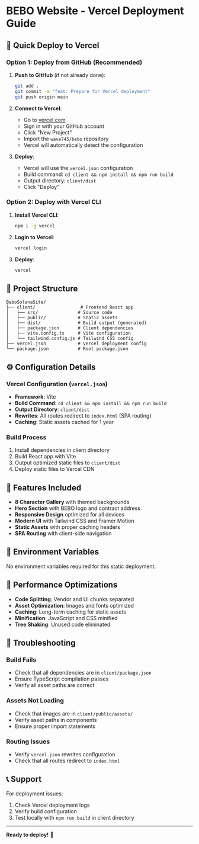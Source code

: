 # BEBO Website - Vercel Deployment Guide

## 🚀 Quick Deploy to Vercel

### Option 1: Deploy from GitHub (Recommended)

1. **Push to GitHub** (if not already done):
   ```bash
   git add .
   git commit -m "feat: Prepare for Vercel deployment"
   git push origin main
   ```

2. **Connect to Vercel**:
   - Go to [vercel.com](https://vercel.com)
   - Sign in with your GitHub account
   - Click "New Project"
   - Import the `wave745/bebo` repository
   - Vercel will automatically detect the configuration

3. **Deploy**:
   - Vercel will use the `vercel.json` configuration
   - Build command: `cd client && npm install && npm run build`
   - Output directory: `client/dist`
   - Click "Deploy"

### Option 2: Deploy with Vercel CLI

1. **Install Vercel CLI**:
   ```bash
   npm i -g vercel
   ```

2. **Login to Vercel**:
   ```bash
   vercel login
   ```

3. **Deploy**:
   ```bash
   vercel
   ```

## 📁 Project Structure

```
BeboSolanaSite/
├── client/                 # Frontend React app
│   ├── src/               # Source code
│   ├── public/            # Static assets
│   ├── dist/              # Build output (generated)
│   ├── package.json       # Client dependencies
│   ├── vite.config.ts     # Vite configuration
│   └── tailwind.config.js # Tailwind CSS config
├── vercel.json            # Vercel deployment config
└── package.json           # Root package.json
```

## ⚙️ Configuration Details

### Vercel Configuration (`vercel.json`)
- **Framework**: Vite
- **Build Command**: `cd client && npm install && npm run build`
- **Output Directory**: `client/dist`
- **Rewrites**: All routes redirect to `index.html` (SPA routing)
- **Caching**: Static assets cached for 1 year

### Build Process
1. Install dependencies in client directory
2. Build React app with Vite
3. Output optimized static files to `client/dist`
4. Deploy static files to Vercel CDN

## 🎨 Features Included

- **8 Character Gallery** with themed backgrounds
- **Hero Section** with BEBO logo and contract address
- **Responsive Design** optimized for all devices
- **Modern UI** with Tailwind CSS and Framer Motion
- **Static Assets** with proper caching headers
- **SPA Routing** with client-side navigation

## 🔧 Environment Variables

No environment variables required for this static deployment.

## 📱 Performance Optimizations

- **Code Splitting**: Vendor and UI chunks separated
- **Asset Optimization**: Images and fonts optimized
- **Caching**: Long-term caching for static assets
- **Minification**: JavaScript and CSS minified
- **Tree Shaking**: Unused code eliminated

## 🚨 Troubleshooting

### Build Fails
- Check that all dependencies are in `client/package.json`
- Ensure TypeScript compilation passes
- Verify all asset paths are correct

### Assets Not Loading
- Check that images are in `client/public/assets/`
- Verify asset paths in components
- Ensure proper import statements

### Routing Issues
- Verify `vercel.json` rewrites configuration
- Check that all routes redirect to `index.html`

## 📞 Support

For deployment issues:
1. Check Vercel deployment logs
2. Verify build configuration
3. Test locally with `npm run build` in client directory

---

**Ready to deploy!** 🎉
